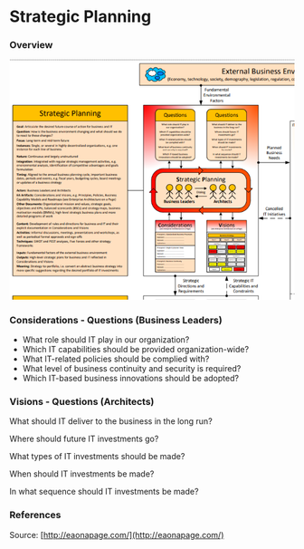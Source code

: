 # Strategic Planning

### Overview

![](../.gitbook/assets/ea_process_strategic_planning.png)

### Considerations - Questions \(Business Leaders\)

* What role should IT play in our organization?
* Which IT capabilities should be provided organization-wide?
* What IT-related policies should be complied with?
* What level of business continuity and security is required?
* Which IT-based business innovations should be adopted?

### Visions - Questions \(Architects\)

What should IT deliver to the business in the long run?

Where should future IT investments go?

What types of IT investments should be made?

When should IT investments be made?

In what sequence should IT investments be made?

### References

Source: [http://eaonapage.com/](http://eaonapage.com/)

